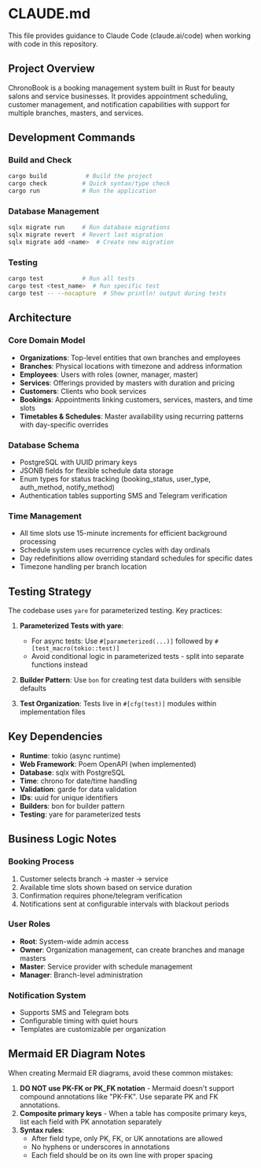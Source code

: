 # CLAUDE.md

This file provides guidance to Claude Code (claude.ai/code) when working with code in this repository.

## Project Overview

ChronoBook is a booking management system built in Rust for beauty salons and service businesses. It provides appointment scheduling, customer management, and notification capabilities with support for multiple branches, masters, and services.

## Development Commands

### Build and Check
```bash
cargo build           # Build the project
cargo check          # Quick syntax/type check
cargo run            # Run the application
```

### Database Management
```bash
sqlx migrate run     # Run database migrations
sqlx migrate revert  # Revert last migration
sqlx migrate add <name>  # Create new migration
```

### Testing
```bash
cargo test           # Run all tests
cargo test <test_name>  # Run specific test
cargo test -- --nocapture  # Show println! output during tests
```

## Architecture

### Core Domain Model
- **Organizations**: Top-level entities that own branches and employees
- **Branches**: Physical locations with timezone and address information
- **Employees**: Users with roles (owner, manager, master)
- **Services**: Offerings provided by masters with duration and pricing
- **Customers**: Clients who book services
- **Bookings**: Appointments linking customers, services, masters, and time slots
- **Timetables & Schedules**: Master availability using recurring patterns with day-specific overrides

### Database Schema
- PostgreSQL with UUID primary keys
- JSONB fields for flexible schedule data storage
- Enum types for status tracking (booking_status, user_type, auth_method, notify_method)
- Authentication tables supporting SMS and Telegram verification

### Time Management
- All time slots use 15-minute increments for efficient background processing
- Schedule system uses recurrence cycles with day ordinals
- Day redefinitions allow overriding standard schedules for specific dates
- Timezone handling per branch location

## Testing Strategy

The codebase uses `yare` for parameterized testing. Key practices:

1. **Parameterized Tests with yare**:
   - For async tests: Use `#[parameterized(...)]` followed by `#[test_macro(tokio::test)]`
   - Avoid conditional logic in parameterized tests - split into separate functions instead

2. **Builder Pattern**: Use `bon` for creating test data builders with sensible defaults

3. **Test Organization**: Tests live in `#[cfg(test)]` modules within implementation files

## Key Dependencies

- **Runtime**: tokio (async runtime)
- **Web Framework**: Poem OpenAPI (when implemented)
- **Database**: sqlx with PostgreSQL
- **Time**: chrono for date/time handling
- **Validation**: garde for data validation
- **IDs**: uuid for unique identifiers
- **Builders**: bon for builder pattern
- **Testing**: yare for parameterized tests

## Business Logic Notes

### Booking Process
1. Customer selects branch → master → service
2. Available time slots shown based on service duration
3. Confirmation requires phone/telegram verification
4. Notifications sent at configurable intervals with blackout periods

### User Roles
- **Root**: System-wide admin access
- **Owner**: Organization management, can create branches and manage masters
- **Master**: Service provider with schedule management
- **Manager**: Branch-level administration

### Notification System
- Supports SMS and Telegram bots
- Configurable timing with quiet hours
- Templates are customizable per organization

## Mermaid ER Diagram Notes

When creating Mermaid ER diagrams, avoid these common mistakes:
1. **DO NOT use PK-FK or PK_FK notation** - Mermaid doesn't support compound annotations like "PK-FK". Use separate PK and FK annotations.
2. **Composite primary keys** - When a table has composite primary keys, list each field with PK annotation separately
3. **Syntax rules**:
   - After field type, only PK, FK, or UK annotations are allowed
   - No hyphens or underscores in annotations
   - Each field should be on its own line with proper spacing